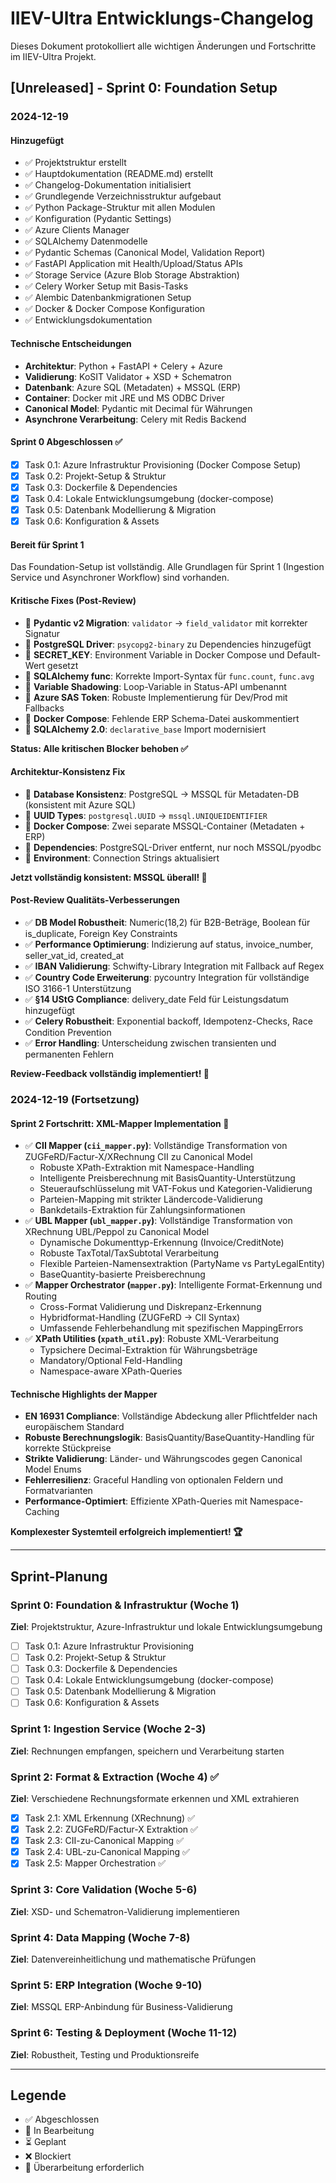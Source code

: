 # IIEV-Ultra Entwicklungs-Changelog

Dieses Dokument protokolliert alle wichtigen Änderungen und Fortschritte im IIEV-Ultra Projekt.

## [Unreleased] - Sprint 0: Foundation Setup

### 2024-12-19

#### Hinzugefügt
- ✅ Projektstruktur erstellt
- ✅ Hauptdokumentation (README.md) erstellt
- ✅ Changelog-Dokumentation initialisiert
- ✅ Grundlegende Verzeichnisstruktur aufgebaut
- ✅ Python Package-Struktur mit allen Modulen
- ✅ Konfiguration (Pydantic Settings)
- ✅ Azure Clients Manager
- ✅ SQLAlchemy Datenmodelle
- ✅ Pydantic Schemas (Canonical Model, Validation Report)
- ✅ FastAPI Application mit Health/Upload/Status APIs
- ✅ Storage Service (Azure Blob Storage Abstraktion)
- ✅ Celery Worker Setup mit Basis-Tasks
- ✅ Alembic Datenbankmigrationen Setup
- ✅ Docker & Docker Compose Konfiguration
- ✅ Entwicklungsdokumentation

#### Technische Entscheidungen
- **Architektur**: Python + FastAPI + Celery + Azure
- **Validierung**: KoSIT Validator + XSD + Schematron
- **Datenbank**: Azure SQL (Metadaten) + MSSQL (ERP)
- **Container**: Docker mit JRE und MS ODBC Driver
- **Canonical Model**: Pydantic mit Decimal für Währungen
- **Asynchrone Verarbeitung**: Celery mit Redis Backend

#### Sprint 0 Abgeschlossen ✅
- [x] Task 0.1: Azure Infrastruktur Provisioning (Docker Compose Setup)
- [x] Task 0.2: Projekt-Setup & Struktur
- [x] Task 0.3: Dockerfile & Dependencies
- [x] Task 0.4: Lokale Entwicklungsumgebung (docker-compose)
- [x] Task 0.5: Datenbank Modellierung & Migration
- [x] Task 0.6: Konfiguration & Assets

#### Bereit für Sprint 1
Das Foundation-Setup ist vollständig. Alle Grundlagen für Sprint 1 (Ingestion Service und Asynchroner Workflow) sind vorhanden.

#### Kritische Fixes (Post-Review)
- 🔧 **Pydantic v2 Migration**: `validator` → `field_validator` mit korrekter Signatur
- 🔧 **PostgreSQL Driver**: `psycopg2-binary` zu Dependencies hinzugefügt
- 🔧 **SECRET_KEY**: Environment Variable in Docker Compose und Default-Wert gesetzt
- 🔧 **SQLAlchemy func**: Korrekte Import-Syntax für `func.count`, `func.avg`
- 🔧 **Variable Shadowing**: Loop-Variable in Status-API umbenannt
- 🔧 **Azure SAS Token**: Robuste Implementierung für Dev/Prod mit Fallbacks
- 🔧 **Docker Compose**: Fehlende ERP Schema-Datei auskommentiert
- 🔧 **SQLAlchemy 2.0**: `declarative_base` Import modernisiert

**Status: Alle kritischen Blocker behoben ✅**

#### Architektur-Konsistenz Fix
- 🔧 **Database Konsistenz**: PostgreSQL → MSSQL für Metadaten-DB (konsistent mit Azure SQL)
- 🔧 **UUID Types**: `postgresql.UUID` → `mssql.UNIQUEIDENTIFIER` 
- 🔧 **Docker Compose**: Zwei separate MSSQL-Container (Metadaten + ERP)
- 🔧 **Dependencies**: PostgreSQL-Driver entfernt, nur noch MSSQL/pyodbc
- 🔧 **Environment**: Connection Strings aktualisiert

**Jetzt vollständig konsistent: MSSQL überall! 🎯**

#### Post-Review Qualitäts-Verbesserungen
- ✅ **DB Model Robustheit**: Numeric(18,2) für B2B-Beträge, Boolean für is_duplicate, Foreign Key Constraints
- ✅ **Performance Optimierung**: Indizierung auf status, invoice_number, seller_vat_id, created_at
- ✅ **IBAN Validierung**: Schwifty-Library Integration mit Fallback auf Regex
- ✅ **Country Code Erweiterung**: pycountry Integration für vollständige ISO 3166-1 Unterstützung
- ✅ **§14 UStG Compliance**: delivery_date Feld für Leistungsdatum hinzugefügt
- ✅ **Celery Robustheit**: Exponential backoff, Idempotenz-Checks, Race Condition Prevention
- ✅ **Error Handling**: Unterscheidung zwischen transienten und permanenten Fehlern

**Review-Feedback vollständig implementiert! 🚀**

### 2024-12-19 (Fortsetzung)

#### Sprint 2 Fortschritt: XML-Mapper Implementation 🎯
- ✅ **CII Mapper (`cii_mapper.py`)**: Vollständige Transformation von ZUGFeRD/Factur-X/XRechnung CII zu Canonical Model
  - Robuste XPath-Extraktion mit Namespace-Handling
  - Intelligente Preisberechnung mit BasisQuantity-Unterstützung
  - Steueraufschlüsselung mit VAT-Fokus und Kategorien-Validierung
  - Parteien-Mapping mit strikter Ländercode-Validierung
  - Bankdetails-Extraktion für Zahlungsinformationen
- ✅ **UBL Mapper (`ubl_mapper.py`)**: Vollständige Transformation von XRechnung UBL/Peppol zu Canonical Model
  - Dynamische Dokumenttyp-Erkennung (Invoice/CreditNote)
  - Robuste TaxTotal/TaxSubtotal Verarbeitung
  - Flexible Parteien-Namensextraktion (PartyName vs PartyLegalEntity)
  - BaseQuantity-basierte Preisberechnung
- ✅ **Mapper Orchestrator (`mapper.py`)**: Intelligente Format-Erkennung und Routing
  - Cross-Format Validierung und Diskrepanz-Erkennung
  - Hybridformat-Handling (ZUGFeRD → CII Syntax)
  - Umfassende Fehlerbehandlung mit spezifischen MappingErrors
- ✅ **XPath Utilities (`xpath_util.py`)**: Robuste XML-Verarbeitung
  - Typsichere Decimal-Extraktion für Währungsbeträge
  - Mandatory/Optional Feld-Handling
  - Namespace-aware XPath-Queries

#### Technische Highlights der Mapper
- **EN 16931 Compliance**: Vollständige Abdeckung aller Pflichtfelder nach europäischem Standard
- **Robuste Berechnungslogik**: BasisQuantity/BaseQuantity-Handling für korrekte Stückpreise
- **Strikte Validierung**: Länder- und Währungscodes gegen Canonical Model Enums
- **Fehlerresilienz**: Graceful Handling von optionalen Feldern und Formatvarianten
- **Performance-Optimiert**: Effiziente XPath-Queries mit Namespace-Caching

**Komplexester Systemteil erfolgreich implementiert! 🏆**

---

## Sprint-Planung

### Sprint 0: Foundation & Infrastruktur (Woche 1)
**Ziel**: Projektstruktur, Azure-Infrastruktur und lokale Entwicklungsumgebung

- [ ] Task 0.1: Azure Infrastruktur Provisioning
- [ ] Task 0.2: Projekt-Setup & Struktur  
- [ ] Task 0.3: Dockerfile & Dependencies
- [ ] Task 0.4: Lokale Entwicklungsumgebung (docker-compose)
- [ ] Task 0.5: Datenbank Modellierung & Migration
- [ ] Task 0.6: Konfiguration & Assets

### Sprint 1: Ingestion Service (Woche 2-3)
**Ziel**: Rechnungen empfangen, speichern und Verarbeitung starten

### Sprint 2: Format & Extraction (Woche 4) ✅ 
**Ziel**: Verschiedene Rechnungsformate erkennen und XML extrahieren

- [x] Task 2.1: XML Erkennung (XRechnung) ✅
- [x] Task 2.2: ZUGFeRD/Factur-X Extraktion ✅
- [x] Task 2.3: CII-zu-Canonical Mapping ✅
- [x] Task 2.4: UBL-zu-Canonical Mapping ✅
- [x] Task 2.5: Mapper Orchestration ✅

### Sprint 3: Core Validation (Woche 5-6)
**Ziel**: XSD- und Schematron-Validierung implementieren

### Sprint 4: Data Mapping (Woche 7-8)
**Ziel**: Datenvereinheitlichung und mathematische Prüfungen

### Sprint 5: ERP Integration (Woche 9-10)
**Ziel**: MSSQL ERP-Anbindung für Business-Validierung

### Sprint 6: Testing & Deployment (Woche 11-12)
**Ziel**: Robustheit, Testing und Produktionsreife

---

## Legende
- ✅ Abgeschlossen
- 🚧 In Bearbeitung  
- ⏳ Geplant
- ❌ Blockiert
- 🔄 Überarbeitung erforderlich

